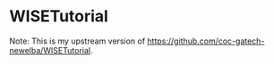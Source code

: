 # WISETutorial

Note: This is my upstream version of https://github.com/coc-gatech-newelba/WISETutorial.
